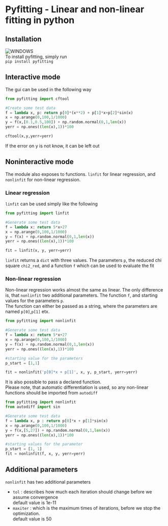 # Pyfitting - Linear and non-linear fitting in python

## Installation
![WINDOWS](https://ci.appveyor.com/api/projects/status/cfl5wo6adujm7bac?svg=true)  
To install pyfitting, simply run  
`pip install pyfitting`

## Interactive mode
The gui can be used in the following way
```python
from pyfitting import cftool

#Create some test data
f = lambda x, p: return p[0]*(x**2) + p[1]*x+p[2]*sin(x)
x = np.arange(0,100,1/1000)
y = f(x,[0.1,0.5,100]) + np.random.normal(0,1,len(x))
yerr = np.ones((len(x),1))*100

cftool(x,y,yerr=yerr)
```
If the error on y is not know, it can be left out

## Noninteractive mode
The module also exposes to functions. `linfit` for linear regression, and `nonlinfit` for non-linear regression. 
### Linear regression
`linfit` can be used simply like the following

```python
from pyfitting import linfit

#Generate some test data
f = lambda x: return 5*x+27
x = np.arange(0,100,1/1000)
y = f(x) + np.random.normal(0,1,len(x))
yerr = np.ones((len(x),1))*100

fit = linfit(x, y, yerr=yerr)
```
`linfit` returns a `dict` with three values. The parameters `p`, the reduced chi square `chi2_red`, and a function `f` which can be used to evaluate the fit 

### Non-linear regression
Non-linear regression works almost the same as linear. The only difference is, that `nonlinfit` two additional parameters. The function `f`, and starting values for the parameters `p`.  
The function can either be passed as a string, where the parameters are named `p[0]`,`p[1]` etx.
```python
from pyfitting import nonlinfit

#Generate some test data
f = lambda x: return 5*x+27
x = np.arange(0,100,1/1000)
y = f(x) + np.random.normal(0,1,len(x))
yerr = np.ones((len(x),1))*100

#starting value for the parameters
p_start = [1,1]

fit = nonlinfit('p[0]*x + p[1]', x, y, p_start, yerr=yerr)
```

It is also possible to pass a declared function.  
Please note, that automatic differentiation is used, so any non-linear functions should be imported from `autodiff`

```python
from pyfitting import nonlinfit
from autodiff import sin

#Generate some test data
f = lambda x, p : return p[0]*x + p[1]*sin(x)
x = np.arange(0,100,1/1000)
y = f(x,[5,27]) + np.random.normal(0,1,len(x))
yerr = np.ones((len(x),1))*100

#starting values for the parameter
p_start = [1, 1]
fit = nonlinfit(f, x, y, yerr=yerr)
```

## Additional parameters
`nonlinfit` has two additional parameters
- `tol` : describes how much each iteration should change before we assume convergence  
default value is 1e-11
- `maxiter` : which is the maximum times of iterations, before we stop the optimization.  
default value is 50
